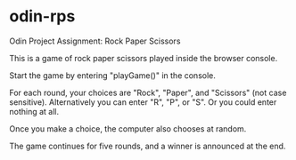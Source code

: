 # odin-rps

Odin Project Assignment: Rock Paper Scissors

This is a game of rock paper scissors played inside the browser console.

Start the game by entering "playGame()" in the console.

For each round, your choices are "Rock", "Paper", and "Scissors" (not case sensitive). Alternatively you can enter "R", "P", or "S". Or you could enter nothing at all.

Once you make a choice, the computer also chooses at random.

The game continues for five rounds, and a winner is announced at the end.